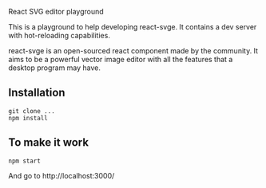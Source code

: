 React SVG editor playground

This is a playground to help developing react-svge. It contains a dev server with hot-reloading capabilities.

react-svge is an open-sourced react component made by the community. It aims to be a powerful vector image editor with all the features that a desktop program may have.

## Installation
```
git clone ...
npm install
```

## To make it work
```
npm start
```
And go to http://localhost:3000/
